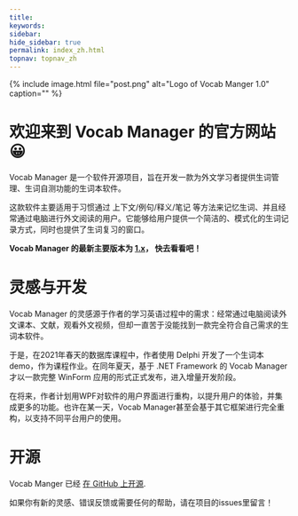 ```yaml
---
title:
keywords: 
sidebar:
hide_sidebar: true
permalink: index_zh.html
topnav: topnav_zh
---
```


{% include image.html file="post.png" alt="Logo of Vocab Manger 1.0" caption="" %}

# 欢迎来到 Vocab Manager 的官方网站 😀

Vocab Manager 是一个软件开源项目，旨在开发一款为外文学习者提供生词管理、生词自测功能的生词本软件。

这款软件主要适用于习惯通过 上下文/例句/释义/笔记 等方法来记忆生词、并且经常通过电脑进行外文阅读的用户。它能够给用户提供一个简洁的、模式化的生词记录方式，同时也提供了生词复习的窗口。

**Vocab Manager 的最新主要版本为 [1.x](./v1_zh_intro.html)， 快去看看吧！**

# 灵感与开发

Vocab Manager 的灵感源于作者的学习英语过程中的需求：经常通过电脑阅读外文课本、文献，观看外文视频，但却一直苦于没能找到一款完全符合自己需求的生词本软件。

于是，在2021年春天的数据库课程中，作者使用 Delphi 开发了一个生词本demo，作为课程作业。在同年夏天，基于 .NET Framework 的 Vocab Manager 才以一款完整 WinForm 应用的形式正式发布，进入增量开发阶段。

在将来，作者计划用WPF对软件的用户界面进行重构，以提升用户的体验，并集成更多的功能。也许在某一天，Vocab Manager甚至会基于其它框架进行完全重构，以支持不同平台用户的使用。

# 开源

Vocab Manger 已经 [在 GitHub 上开源](https://github.com/cabinz/vocab-manager). 

如果你有新的灵感、错误反馈或需要任何的帮助，请在项目的issues里留言！